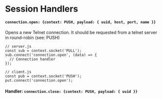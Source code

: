 # Session Handlers

#### `connection.open: {context: PUSH, payload: { uuid, host, port, name }}`
Opens a new Telnet connection. It should be requested from a telnet server in round-robin (see: PUSH)
```
// server.js
const sub = context.socket('PULL');
sub.connect('connection.open', (data) => {
  // Connection handler
});

// client.js
const pub = context.socket('PUSH');
put.connect('connection.open');

```

#### Handler: `connection.close: {context: PUSH, payload: { uuid }}`